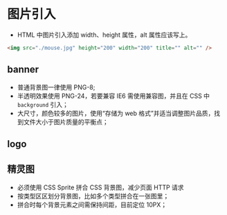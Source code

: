 # 图片引入

- HTML 中图片引入添加 width、height 属性，alt 属性应该写上。

```html
<img src="./mouse.jpg" height="200" width="200" title="" alt="" />
```

## banner

- 普通背景图一律使用 PNG-8;
- 半透明效果使用 PNG-24，若要兼容 IE6 需使用兼容图，并且在 CSS 中 `background` 引入；
- 大尺寸，颜色较多的图片，使用“存储为 web 格式”并适当调整图片品质，找到文件大小于图片质量的平衡点；

## logo

## 精灵图

- 必须使用 CSS Sprite 拼合 CSS 背景图，减少页面 HTTP 请求
- 按类型区区划分背景图，比如多个类型拼合在一张图里；
- 拼合时每个背景元素之间需保持间距，目前定位 10PX；
